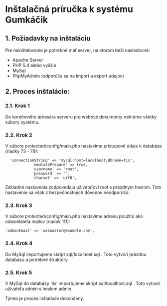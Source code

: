 # Inštalačná príručka k systému Gumkáčik #
## 1.	Požiadavky na inštaláciu ##
Pre nainštalovanie je potrebné mať server, na ktorom beží nasledovné:
  * Apache Server
  * PHP 5.4 alebo vyššie
  * MySql
  * PhpMyAdmin (odporúča sa na import a export údajov)
## 2.	Proces inštalácie: ##
### 2.1.	Krok 1 ###
Do koreňového adresára serveru pre webové dokumenty nahráme všetky súbory systému.
### 2.2.	Krok 2 ###
V súbore protected/config/main.php nastavíme prístupové údaje k databáze (riadky 73 - 79):
```
  'connectionString' => 'mysql:host=localhost;dbname=tis',
            'emulatePrepare' => true,
            'username' => 'root',
            'password' => '',
            'charset' => 'utf8',
```
Základné nastavenia zodpovedajú  užívateľovi root s prázdnym heslom. Toto nastavenie sa však z bezpečnostných dôvodov neodporúča.
### 2.3.	Krok 3 ###
V súbore protected/config/main.php nastavíme adresu použitú ako odosielateľa mailov (riadok 111):
```
'adminEmail' => 'webmaster@example.com',
```
### 2.4.	Krok 4 ###
Do MySql importujeme skript sql/localhost.sql . Toto vytvorí prázdnu databázu a potrebné štruktúry.
### 2.5.	Krok 5 ###
V MySql do databázy ‘tis’ importujeme skript sql/localhost.sql . Toto vytvorí užívateľa admin s heslom admin.

Týmto je proces inštalácie dokončený.